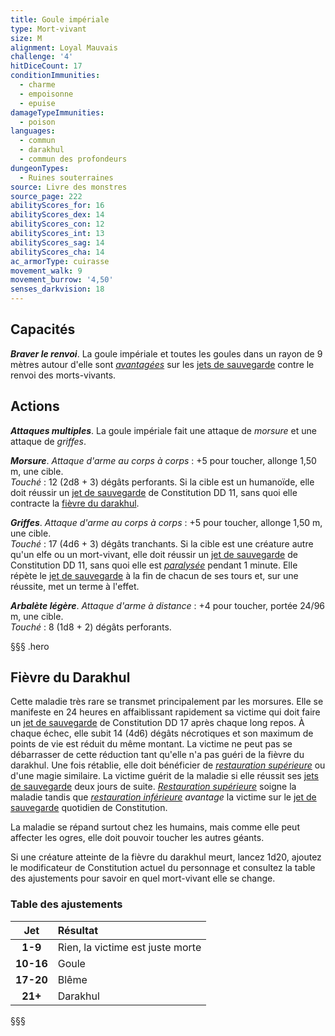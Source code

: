 ```yaml
---
title: Goule impériale
type: Mort-vivant
size: M
alignment: Loyal Mauvais
challenge: '4'
hitDiceCount: 17
conditionImmunities:
  - charme
  - empoisonne
  - epuise
damageTypeImmunities:
  - poison
languages:
  - commun
  - darakhul
  - commun des profondeurs
dungeonTypes:
  - Ruines souterraines
source: Livre des monstres
source_page: 222
abilityScores_for: 16
abilityScores_dex: 14
abilityScores_con: 12
abilityScores_int: 13
abilityScores_sag: 14
abilityScores_cha: 14
ac_armorType: cuirasse
movement_walk: 9
movement_burrow: '4,50'
senses_darkvision: 18
---
```

## Capacités
_**Braver le renvoi**_. La goule impériale et toutes les goules dans un rayon de 9 mètres autour d'elle sont [_avantagées_](/utiliser-les-caracteristiques/#avantage-et-desavantage) sur les [jets de sauvegarde](/utiliser-les-caracteristiques/#jets-de-sauvegarde) contre le renvoi des morts-vivants.

## Actions
_**Attaques multiples**_. La goule impériale fait une attaque de _morsure_ et une attaque de _griffes_.

_**Morsure**_. _Attaque d'arme au corps à corps_ : +5 pour toucher, allonge 1,50 m, une cible.  
_Touché_ : 12 (2d8 + 3) dégâts perforants. Si la cible est un humanoïde, elle doit réussir un [jet de sauvegarde](/utiliser-les-caracteristiques/#jets-de-sauvegarde) de Constitution DD 11, sans quoi elle contracte la [fièvre du darakhul](#fievre-du-darakhul).

_**Griffes**_. _Attaque d'arme au corps à corps_ : +5 pour toucher, allonge 1,50 m, une cible.  
_Touché_ : 17 (4d6 + 3) dégâts tranchants. Si la cible est une créature autre qu'un elfe ou un mort-vivant, elle doit réussir un [jet de sauvegarde](/utiliser-les-caracteristiques/#jets-de-sauvegarde) de Constitution DD 11, sans quoi elle est [_paralysée_](/gerer-la-sante-du-personnage/#paralyse) pendant 1 minute. Elle répète le [jet de sauvegarde](/utiliser-les-caracteristiques/#jets-de-sauvegarde) à la fin de chacun de ses tours et, sur une réussite, met un terme à l'effet.

_**Arbalète légère**_. _Attaque d'arme à distance_ : +4 pour toucher, portée 24/96 m, une cible.  
_Touché_ : 8 (1d8 + 2) dégâts perforants.

§§§ .hero
## Fièvre du Darakhul
Cette maladie très rare se transmet principalement par les morsures. Elle se manifeste en 24 heures en affaiblissant rapidement sa victime qui doit faire un [jet de sauvegarde](/utiliser-les-caracteristiques/#jets-de-sauvegarde) de Constitution DD 17 après chaque long repos. À chaque échec, elle subit 14 (4d6) dégâts nécrotiques et son maximum de points de vie est réduit du même montant. La victime ne peut pas se débarrasser de cette réduction tant qu'elle n'a pas guéri de la fièvre du darakhul. Une fois rétablie, elle doit bénéficier de [_restauration supérieure_](/grimoire/restauration-superieure/) ou d'une magie similaire. La victime guérit de la maladie si elle réussit ses [jets de sauvegarde](/utiliser-les-caracteristiques/#jets-de-sauvegarde) deux jours de suite. [_Restauration supérieure_](/grimoire/restauration-superieure/) soigne la maladie tandis que [_restauration inférieure_](/grimoire/restauration-inferieure/) _avantage_ la victime sur le [jet de sauvegarde](/utiliser-les-caracteristiques/#jets-de-sauvegarde) quotidien de Constitution.

La maladie se répand surtout chez les humains, mais comme elle peut affecter les ogres, elle doit pouvoir toucher les autres géants.

Si une créature atteinte de la fièvre du darakhul meurt, lancez 1d20, ajoutez le modificateur de Constitution actuel du personnage et consultez la table des ajustements pour savoir en quel mort-vivant elle se change.
### Table des ajustements
|**Jet**|**Résultat**|
|:-:|:-|
|**1-9**|Rien, la victime est juste morte|
|**10-16**|Goule|
|**17-20**|Blême|
|**21+**|Darakhul|
§§§
